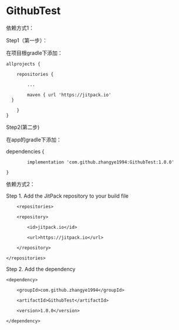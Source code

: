 # GithubTest
依赖方式1：

Step1（第一步）：

在项目根gradle下添加：

	allprojects {
  
		repositories {
    
			...
      
			maven { url 'https://jitpack.io' 
      }
      
		}
	}
  
 Step2(第二步)
 
 在app的gradle下添加：
 
 dependencies {
 
	        implementation 'com.github.zhangye1994:GithubTest:1.0.0'
          
	}
  
 依赖方式2：
  
 Step 1. Add the JitPack repository to your build file
  
        <repositories>
	
		<repository>
		
		    <id>jitpack.io</id>
		    
		    <url>https://jitpack.io</url>
		    
		</repository>
		
	</repositories>
  
Step 2. Add the dependency
  
  	<dependency>
	
	    <groupId>com.github.zhangye1994</groupId>
	    
	    <artifactId>GithubTest</artifactId>
	    
	    <version>1.0.0</version>
	    
	</dependency>
  
  
  
  
